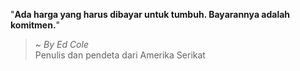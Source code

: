 "**Ada harga yang harus dibayar untuk tumbuh. Bayarannya adalah komitmen.**"

> ~ _By Ed Cole_  
Penulis dan pendeta dari Amerika Serikat
